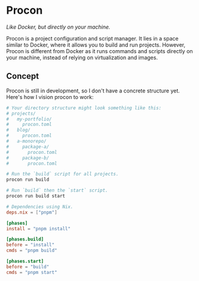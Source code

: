 # Procon

_Like Docker, but directly on your machine._

Procon is a project configuration and script manager. It lies in a space similar to Docker, where it allows you to build and run projects. However, Procon is different from Docker as it runs commands and scripts directly on your machine, instead of relying on virtualization and images.

## Concept

Procon is still in development, so I don't have a concrete structure yet. Here's how I vision procon to work:

```bash
# Your directory structure might look something like this:
# projects/
#   my-portfolio/
#     procon.toml
#   blog/
#     procon.toml
#   a-monorepo/
#     package-a/
#       procon.toml
#     package-b/
#       procon.toml

# Run the `build` script for all projects.
procon run build

# Run `build` then the `start` script.
procon run build start
```

```toml
# Dependencies using Nix.
deps.nix = ["pnpm"]

[phases]
install = "pnpm install"

[phases.build]
before = "install"
cmds = "pnpm build"

[phases.start]
before = "build"
cmds = "pnpm start"
```
